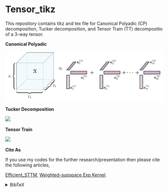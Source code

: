 # Tensor_tikz

This repository contains tikz and tex file for Canonical Polyadic (CP) decomposition, Tucker decomposition, and  Tensor Train (TT) decompositio of a 3-way tensor. 



**Canonical Polyadic** 

<img src="https://github.com/kour-git/Tensor_tikz/blob/master/CP_tensor/cp_tensor.png" width="500">


**Tucker Decomposition**

<img src="https://github.com/kour-git/Tensor_tikz/blob/master/Tucker/Tucker.png" width="500">


**Tensor Train**

<img src="https://github.com/kour-git/Tensor_tikz/blob/master/TT_new/TT_dec.png" width="500">




**Cite As**

If you use my codes for the further research/presentation then please cite the following articles,

[Efficient_STTM](https://www.jmlr.org/papers/volume24/20-1310/20-1310.pdf), [Weighted-supspace Exp Kernel](https://arxiv.org/abs/2302.08134).
<details><summary> BibTeX </summary><pre>
@article{JMLR:v24:20-1310,
  author  = {Kirandeep Kour and Sergey Dolgov and Martin Stoll and Peter Benner},
  title   = {Efficient Structure-preserving Support Tensor Train Machine},
  journal = {Journal of Machine Learning Research},
  year    = {2023},
  volume  = {24},
  number  = {4},
  pages   = {1--22},
  url     = {http://jmlr.org/papers/v24/20-1310.html}
}


@misc{kour2023weighted,
      title={A weighted subspace exponential kernel for support tensor machines}, 
      author={Kirandeep Kour and Sergey Dolgov and Peter Benner and Martin Stoll and Max Pfeffer},
      year={2023},
      eprint={2302.08134},
      archivePrefix={arXiv},
      primaryClass={stat.ML}
}

